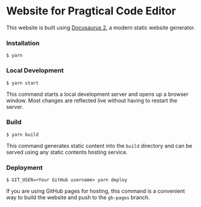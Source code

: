 # Website for Pragtical Code Editor

This website is built using [Docusaurus 2](https://docusaurus.io/), a modern
static website generator.

### Installation

```
$ yarn
```

### Local Development

```
$ yarn start
```

This command starts a local development server and opens up a browser window.
Most changes are reflected live without having to restart the server.

### Build

```
$ yarn build
```

This command generates static content into the `build` directory and can be
served using any static contents hosting service.

### Deployment

```
$ GIT_USER=<Your GitHub username> yarn deploy
```

If you are using GitHub pages for hosting, this command is a convenient way
to build the website and push to the `gh-pages` branch.